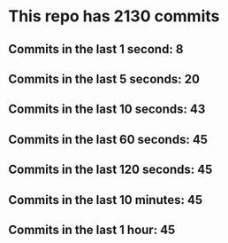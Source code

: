 # This repo has 2130 commits

## Commits in the last 1 second: 8
## Commits in the last 5 seconds: 20
## Commits in the last 10 seconds: 43
## Commits in the last 60 seconds: 45
## Commits in the last 120 seconds: 45
## Commits in the last 10 minutes: 45
## Commits in the last 1 hour: 45
